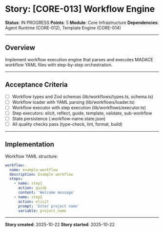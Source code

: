 # Story: [CORE-013] Workflow Engine

**Status**: IN PROGRESS
**Points**: 5
**Module**: Core Infrastructure
**Dependencies**: Agent Runtime (CORE-012), Template Engine (CORE-014)

---

## Overview

Implement workflow execution engine that parses and executes MADACE workflow YAML files with step-by-step orchestration.

---

## Acceptance Criteria

- [ ] Workflow types and Zod schemas (lib/workflows/types.ts, schema.ts)
- [ ] Workflow loader with YAML parsing (lib/workflows/loader.ts)
- [ ] Workflow executor with step execution (lib/workflows/executor.ts)
- [ ] Step executors: elicit, reflect, guide, template, validate, sub-workflow
- [ ] State persistence (.workflow-name.state.json)
- [ ] All quality checks pass (type-check, lint, format, build)

---

## Implementation

Workflow YAML structure:

```yaml
workflow:
  name: example-workflow
  description: Example workflow
  steps:
    - name: step1
      action: guide
      content: 'Welcome message'
    - name: step2
      action: elicit
      prompt: 'Enter project name'
      variable: project_name
```

---

**Story created**: 2025-10-22
**Story started**: 2025-10-22
